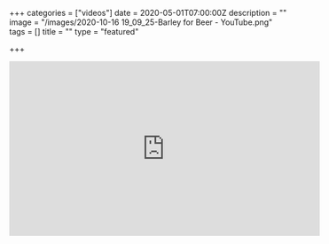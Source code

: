 +++
categories = ["videos"]
date = 2020-05-01T07:00:00Z
description = ""
image = "/images/2020-10-16 19_09_25-Barley for Beer - YouTube.png"
tags = []
title = ""
type = "featured"

+++
<iframe width="560" height="315" src="https://www.youtube.com/embed/WoJIapc75ZI" frameborder="0" allow="accelerometer; autoplay; clipboard-write; encrypted-media; gyroscope; picture-in-picture" allowfullscreen></iframe>